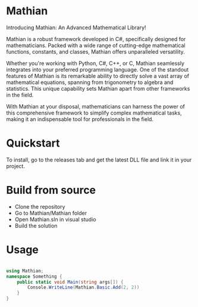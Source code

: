 # Mathian

Introducing Mathian: An Advanced Mathematical Library!

Mathian is a robust framework developed in C#, specifically designed for mathematicians. Packed with a wide range of cutting-edge mathematical functions, constants, and classes, Mathian offers unparalleled versatility.

Whether you're working with Python, C#, C++, or C, Mathian seamlessly integrates into your preferred programming language. One of the standout features of Mathian is its remarkable ability to directly solve a vast array of mathematical equations, spanning from trigonometry to algebra and statistics. This unique capability sets Mathian apart from other frameworks in the field.

With Mathian at your disposal, mathematicians can harness the power of this comprehensive framework to simplify complex mathematical tasks, making it an indispensable tool for professionals in the field.

# Quickstart

To install, go to the releases tab and get the latest DLL file and link it in your project.

# Build from source

- Clone the repository
- Go to Mathian/Mathian folder
- Open Mathian.sln in visual studio
- Build the solution

# Usage

``` c#

using Mathian;
namespace Something {
    public static void Main(string args[]) {
        Console.WriteLine(Mathian.Basic.Add(2, 2))
    }
}

```
